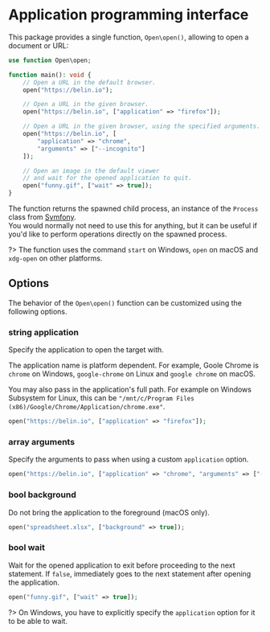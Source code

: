 # Application programming interface
This package provides a single function, `Open\open()`, allowing to open a document or URL:

```php
use function Open\open;

function main(): void {
	// Open a URL in the default browser.
	open("https://belin.io");

	// Open a URL in the given browser.
	open("https://belin.io", ["application" => "firefox"]);

	// Open a URL in the given browser, using the specified arguments.
	open("https://belin.io", [
		"application" => "chrome",
		"arguments" => ["--incognito"]
	]);

	// Open an image in the default viewer
	// and wait for the opened application to quit.
	open("funny.gif", ["wait" => true]);
}
```

The function returns the spawned child process, an instance of the `Process` class from [Symfony](https://symfony.com/doc/current/components/process.html).  
You would normally not need to use this for anything, but it can be useful if you'd like to perform operations directly on the spawned process.

?> The function uses the command `start` on Windows, `open` on macOS and `xdg-open` on other platforms.

## Options
The behavior of the `Open\open()` function can be customized using the following options.

### string **application**
Specify the application to open the target with.

The application name is platform dependent. For example, Goole Chrome is `chrome` on Windows, `google-chrome` on Linux and `google chrome` on macOS.

You may also pass in the application's full path. For example on Windows Subsystem for Linux, this can be `"/mnt/c/Program Files (x86)/Google/Chrome/Application/chrome.exe"`.

```php
open("https://belin.io", ["application" => "firefox"]);
```

### array **arguments**
Specify the arguments to pass when using a custom `application` option.

```php
open("https://belin.io", ["application" => "chrome", "arguments" => ["--incognito"]]);
```

### bool **background**
Do not bring the application to the foreground (macOS only).

```php
open("spreadsheet.xlsx", ["background" => true]);
```

### bool **wait**
Wait for the opened application to exit before proceeding to the next statement. If `false`, immediately goes to the next statement after opening the application.

```php
open("funny.gif", ["wait" => true]);
```

?> On Windows, you have to explicitly specify the `application` option for it to be able to wait.
